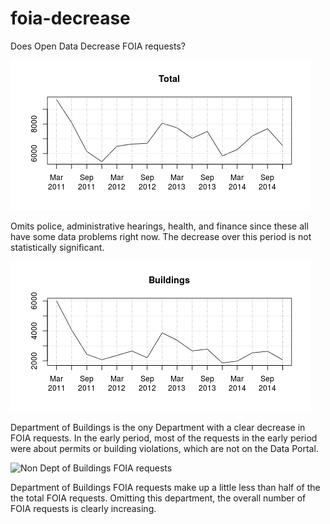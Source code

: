 # foia-decrease
Does Open Data Decrease FOIA requests?

![Total FOIA requests](/total.png?raw=true "Total FOIA Requests")

Omits police, administrative hearings, health, and finance since these all have some data problems right now. The decrease over this period is not statistically significant.

![Dept of Buildings FOIA requests](/buildings.png?raw=true "Dept of Buildings FOIA Requests")

Department of Buildings is the ony Department with a clear decrease in FOIA requests. In the early period, most of the requests in the early period were about permits or building violations, which are not on the Data Portal.

![Non Dept of Buildings FOIA requests](/non-buildings.png?raw=true "Non Dept of Buildings FOIA Requests")

Department of Buildings FOIA requests make up a little less than half of the the total FOIA requests. Omitting this department, the overall number of FOIA requests is clearly increasing.
